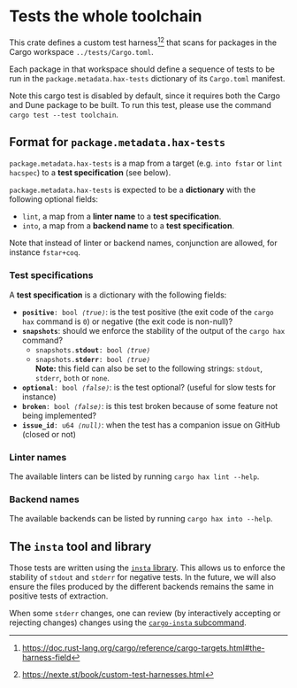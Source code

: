 # Tests the whole toolchain

This crate defines a custom test harness[^1][^2] that scans for packages
in the Cargo workspace `../tests/Cargo.toml`.

Each package in that workspace should define a sequence of tests to be
run in the `package.metadata.hax-tests` dictionary of its
`Cargo.toml` manifest.

Note this cargo test is disabled by default, since it requires both
the Cargo and Dune package to be built. To run this test, please use
the command `cargo test --test toolchain`.

## Format for `package.metadata.hax-tests`

`package.metadata.hax-tests` is a map from a target (e.g. `into
fstar` or `lint hacspec`) to a **test specification** (see below).

`package.metadata.hax-tests` is expected to be a **dictionary** with
the following optional fields:

- `lint`, a map from a **linter name** to a **test specification**.
- `into`, a map from a **backend name** to a **test specification**.

Note that instead of linter or backend names, conjunction are allowed,
for instance `fstar+coq`.

### Test specifications

A **test specification** is a dictionary with the following fields:

- <code><b>positive</b>: bool <i>⟨true⟩</i></code>: is the test positive (the exit code of the `cargo hax` command is `0`) or negative (the exit code is non-null)?
- <code><b>snapshots</b></code>: should we enforce the stability of the output of the `cargo hax` command?
  - <code>snapshots.<b>stdout</b>: bool <i>⟨true⟩</i></code>
  - <code>snapshots.<b>stderr</b>: bool <i>⟨true⟩</i></code>  
    **Note:** this field can also be set to the following strings: `stdout`, `stderr`, `both` or `none`.
- <code><b>optional</b>: bool <i>⟨false⟩</i></code>: is the test optional? (useful for slow tests for instance)
- <code><b>broken</b>: bool <i>⟨false⟩</i></code>: is this test broken because of some feature not being implemented?
- <code><b>issue_id</b>: u64 <i>⟨null⟩</i></code>: when the test has a companion issue on GitHub (closed or not)

### Linter names

The available linters can be listed by running `cargo hax lint --help`.

### Backend names

The available backends can be listed by running `cargo hax into --help`.

## The `insta` tool and library

Those tests are written using the [`insta`
library](https://insta.rs/). This allows us to enforce the stability
of `stdout` and `stderr` for negative tests. In the future, we will
also ensure the files produced by the different backends remains the
same in positive tests of extraction.

When some `stderr` changes, one can review (by interactively accepting
or rejecting changes) changes using the [`cargo-insta`
subcommand](https://insta.rs/docs/cli/).

[^1]: https://doc.rust-lang.org/cargo/reference/cargo-targets.html#the-harness-field
[^2]: https://nexte.st/book/custom-test-harnesses.html
